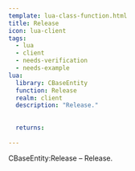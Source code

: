 ```yaml
---
template: lua-class-function.html
title: Release
icon: lua-client
tags:
  - lua
  - client
  - needs-verification
  - needs-example
lua:
  library: CBaseEntity
  function: Release
  realm: client
  description: "Release."
  
  
  returns:
    
---
```


<div class="lua__search__keywords">
CBaseEntity:Release &#x2013; Release.
</div>
